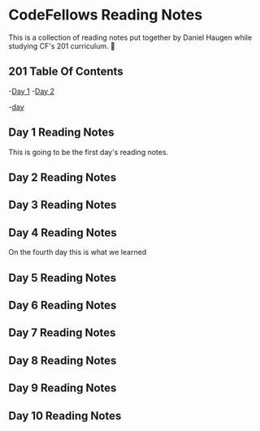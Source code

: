 # CodeFellows Reading Notes
This is a collection of reading notes put together by Daniel Haugen while studying CF's 201 curriculum. :triumph:

## 201 Table Of Contents

-[Day 1](#day-1-reading-notes)
-[Day 2](#day-2-reading-notes)

-[day](https://www.danielhaugen22.github.io/reading-notes.html)



## Day 1 Reading Notes
This is going to be the first day's reading notes.
## Day 2 Reading Notes
## Day 3 Reading Notes
## Day 4 Reading Notes
On the fourth day this is what we learned
## Day 5 Reading Notes
## Day 6 Reading Notes
## Day 7 Reading Notes
## Day 8 Reading Notes
## Day 9 Reading Notes
## Day 10 Reading Notes
